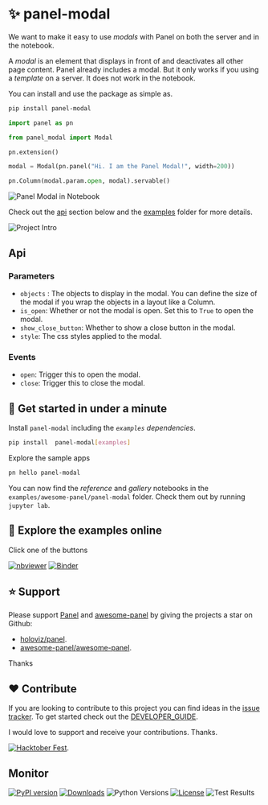 # ✨ panel-modal

We want to make it easy to use *modals* with Panel on both the server and in the notebook.

A *modal* is an element that displays in front of and deactivates all other page content. Panel
already includes a modal. But it only works if you using a *template* on a server. It does not
work in the notebook.

You can install and use the package as simple as.

```bash
pip install panel-modal
```

```python
import panel as pn

from panel_modal import Modal

pn.extension()

modal = Modal(pn.panel("Hi. I am the Panel Modal!", width=200))

pn.Column(modal.param.open, modal).servable()
```

![Panel Modal in Notebook](assets/images/panel-modal.jpg)

Check out the [api](#api) section below and the [examples](apps) folder for more details.

![Project Intro](assets/videos/panel-modal-intro.gif)

## Api

### Parameters

- `objects` : The objects to display in the modal. You can define the size of the modal if you
wrap the objects in a layout like a Column.
- `is_open`: Whether or not the modal is open. Set this to `True` to open the modal.
- `show_close_button`: Whether to show a close button in the modal.
- `style`: The css styles applied to the modal.

### Events

- `open`: Trigger this to open the modal.
- `close`: Trigger this to close the modal.

## 🚀 Get started in under a minute

Install `panel-modal` including the *`examples` dependencies*.

```bash
pip install  panel-modal[examples]
```

Explore the sample apps

```bash
pn hello panel-modal
```

You can now find the *reference* and *gallery* notebooks in the `examples/awesome-panel/panel-modal` folder. Check them out by running `jupyter lab`.

## 📒 Explore the examples online

Click one of the buttons

[![nbviewer](https://raw.githubusercontent.com/jupyter/design/master/logos/Badges/nbviewer_badge.svg)](https://nbviewer.org/github/awesome-panel/panel-modal/tree/main/examples/)
[![Binder](https://mybinder.org/badge_logo.svg)](https://mybinder.org/v2/gh/awesome-panel/panel-modal/HEAD)

## ⭐ Support

Please support [Panel](https://panel.holoviz.org) and
[awesome-panel](https://awesome-panel.org) by giving the projects a star on Github:

- [holoviz/panel](https://github.com/holoviz/panel).
- [awesome-panel/awesome-panel](https://github.com/awesome-panel/awesome-panel).

Thanks

## ❤️ Contribute

If you are looking to contribute to this project you can find ideas in the [issue tracker](https://github.com/awesome-panel/panel-modal/issues). To get started check out the [DEVELOPER_GUIDE](DEVELOPER_GUIDE.md).

I would love to support and receive your contributions. Thanks.

[![Hacktober Fest](https://github.blog/wp-content/uploads/2022/10/hacktoberfestbanner.jpeg?fit=1200%2C630)](https://github.com/awesome-panel/panel-modal/issues).

## Monitor

[![PyPI version](https://badge.fury.io/py/panel-modal.svg)](https://pypi.org/project/panel-modal/)
[![Downloads](https://pepy.tech/badge/panel-modal/month)](https://pepy.tech/project/panel-modal)
![Python Versions](https://img.shields.io/badge/python-3.7%20%7C%203.8%20%7C%203.9%20%7C%203.10-blue)
[![License](https://img.shields.io/badge/License-MIT%202.0-blue.svg)](https://opensource.org/licenses/MIT)
![Test Results](https://github.com/awesome-panel/panel-modal/actions/workflows/tests.yaml/badge.svg?branch=main)
